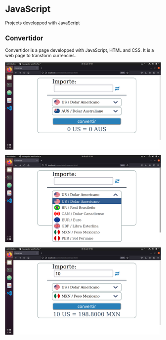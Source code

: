 # JavaScript
Projects developped with JavaScript

## Convertidor

Convertidor is a page developped with JavaScript, HTML and CSS. It is a web page to transform currencies.

![plot](./imageGit/conversion1.png)

![plot](./imageGit/conversion2.png)

![plot](./imageGit/conversion3.png)
